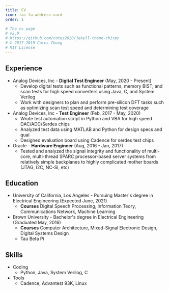 ```yaml
---
title: CV
icon: fas fa-address-card
order: 1

# The cv page
# v2.0
# https://github.com/cotes2020/jekyll-theme-chirpy
# © 2017-2019 Cotes Chung
# MIT License
---
```


## Experience
- Analog Devices, Inc - **Digital Test Engineer** (May, 2020 - Present) 
  - Develop digital tests such as functional patterns, memory BIST, and scan tests for high speed converters using Java, C, and System Verilog
  - Work with designers to plan and perform pre-silicon DFT tasks such as optimizing scan test speed and determining test coverage
- Analog Devices, Inc - **Test Engineer** (Feb, 2017 - May, 2020)
  - Wrote test automation script in Python and VBA for high speed DAC/ADC/Serdes chips
  - Analyzed test data using MATLAB and Python for design specs and qual
  - Designed evaluation board using Cadence for serdes test chips
- Oracle - **Hardware Engineer** (Aug, 2016 - Jan, 2017) 
  - Tested and analyzed the signal integrity and functionality of multi-core, multi-thread SPARC processor-based server systems from relatively simple backplanes to highly complicated mother boards (JTAG, I2C, NC-SI, etc)

## Education
- University of California, Los Angeles - Pursuing Master's degree in Electrical Engineering (Expected June, 2021)
  - **Courses** Digital Speech Processing, Information Teory, Communications Network, Machine Learning
- Brown University - Bachelor's degree in Electrical Engineering (Graduated May, 2016)
  - **Courses** Computer Architecture, Mixed-Signal Electronic Design, Digital Systems Design
  - Tau Beta Pi 
  
## Skills
- Coding
  - Python, Java, System Verilog, C
- Tools 
  - Cadence, Advantest 93K, Linux 
